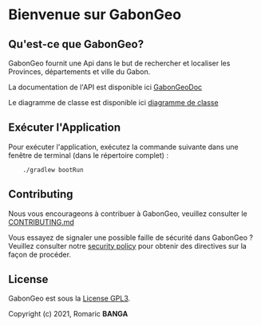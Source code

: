 
# Bienvenue sur GabonGeo

## Qu'est-ce que GabonGeo?

GabonGeo fournit une Api dans le but de rechercher et localiser les Provinces, départements et ville du Gabon.

La documentation de l'API est disponible ici [GabonGeoDoc](https://gabongeo.herokuapp.com/swagger-ui.html)

Le diagramme de classe est disponible ici [diagramme de classe](https://github.com/bangaromaric/api-geo/blob/main/doc/diagrammes/diagramme_de_classes.png)

## Exécuter l'Application

Pour exécuter l'application, exécutez la commande suivante dans une fenêtre de terminal (dans le répertoire complet) :

        ./gradlew bootRun

## Contributing

Nous vous encourageons à contribuer à GabonGeo, veuillez consulter le [CONTRIBUTING.md](https://github.com/bangaromaric/api-geo/blob/main/CONTRIBUTING.md)

Vous essayez de signaler une possible faille de sécurité dans GabonGeo ? Veuillez consulter notre [security policy](https://github.com/bangaromaric/api-geo/blob/SECURITY.md) pour obtenir des directives sur la façon de procéder.
## License

GabonGeo est sous la [License GPL3](https://opensource.org/licenses/GPL-3.0).

Copyright (c) 2021, Romaric **BANGA**